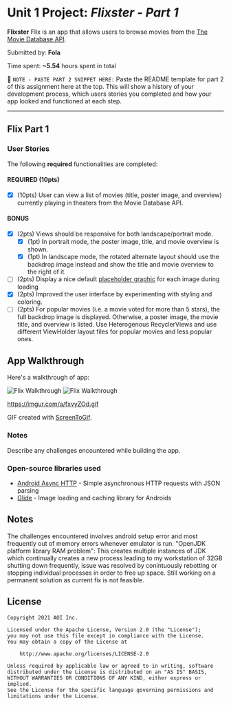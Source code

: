 # Unit 1 Project: *Flixster - Part 1* 

**Flixster** Flix is an app that allows users to browse movies from the [The Movie Database API](http://docs.themoviedb.apiary.io/#).

Submitted by: **Fola**

Time spent: **~5.54** hours spent in total

📝 `NOTE - PASTE PART 2 SNIPPET HERE:` Paste the README template for part 2 of this assignment here at the top. This will show a history of your development process, which users stories you completed and how your app looked and functioned at each step.

---

## Flix Part 1

### User Stories
The following **required** functionalities are completed:

#### REQUIRED (10pts)
- [X] (10pts) User can view a list of movies (title, poster image, and overview) currently playing in theaters from the Movie Database API.

#### BONUS
- [X] (2pts) Views should be responsive for both landscape/portrait mode.
   - [X] (1pt) In portrait mode, the poster image, title, and movie overview is shown.
   - [X] (1pt) In landscape mode, the rotated alternate layout should use the backdrop image instead and show the title and movie overview to the right of it.

- [ ] (2pts) Display a nice default [placeholder graphic](https://guides.codepath.org/android/Displaying-Images-with-the-Glide-Library#advanced-usage) for each image during loading
- [X] (2pts) Improved the user interface by experimenting with styling and coloring.
- [ ] (2pts) For popular movies (i.e. a movie voted for more than 5 stars), the full backdrop image is displayed. Otherwise, a poster image, the movie title, and overview is listed. Use Heterogenous RecyclerViews and use different ViewHolder layout files for popular movies and less popular ones.

## App Walkthrough

Here's a walkthrough of app:

<img src='FlixsterP.gif' title='Flixster Walkthrough' width='' alt='Flix Walkthrough' />

<img src='FlixsterL.gif' title='Flixster Walkthrough' width='' alt='Flix Walkthrough' />

https://imgur.com/a/fxvyZOd.gif

GIF created with [ScreenToGif](https://www.screentogif.com/).

### Notes
Describe any challenges encountered while building the app.

### Open-source libraries used

- [Android Async HTTP](https://github.com/codepath/CPAsyncHttpClient) - Simple asynchronous HTTP requests with JSON parsing
- [Glide](https://github.com/bumptech/glide) - Image loading and caching library for Androids

## Notes

The challenges encountered involves android setup error and most frequently out of memory errors whenever emulator is run. "OpenJDK platform library RAM problem": This creates multiple instances of JDK which continually creates a new process leading to my workstation of 32GB shutting down frequently, issue was resolved by conintuously rebotting or stopping individual processes in order to free up space. Still working on a permanent solution as current fix is not feasible.

## License

    Copyright 2021 AOI Inc.

    Licensed under the Apache License, Version 2.0 (the "License");
    you may not use this file except in compliance with the License.
    You may obtain a copy of the License at

        http://www.apache.org/licenses/LICENSE-2.0

    Unless required by applicable law or agreed to in writing, software
    distributed under the License is distributed on an "AS IS" BASIS,
    WITHOUT WARRANTIES OR CONDITIONS OF ANY KIND, either express or implied.
    See the License for the specific language governing permissions and
    limitations under the License.

